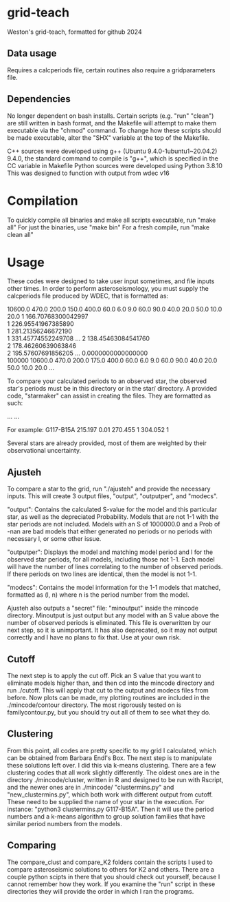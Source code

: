# grid-teach
 Weston's grid-teach, formatted for github 2024

## Data usage
Requires a calcperiods file, certain routines also require a gridparameters file.

## Dependencies
No longer dependent on bash installs. Certain scripts (e.g. "run" "clean") are still written in bash format, and the Makefile will attempt to make them executable via the "chmod" command. To change how these scripts should be made executable, alter the "SHX" variable at the top of the Makefile.

C++ sources were developed using g++ (Ubuntu 9.4.0-1ubuntu1~20.04.2) 9.4.0, the standard command to compile is "g++", which is specified in the CC variable in Makefile
Python sources were developed using Python 3.8.10
This was designed to function with output from wdec v16

# Compilation
To quickly compile all binaries and make all scripts executable, run "make all"
For just the binaries, use "make bin"
For a fresh compile, run "make clean all"

# Usage
These codes were designed to take user input sometimes, and file inputs other times. In order to perform asteroseismology, you must supply the calcperiods file produced by WDEC, that is formatted as:

  10600.0    470.0    200.0    150.0    400.0     60.0      6.0      9.0     60.0     90.0     40.0     20.0     50.0     10.0     20.0
           1   166.70768300042997     
           1   226.95541967385890     
           1   281.21356246672190     
           1   331.45774552249708 
		...
           2   138.45463084541760     
           2   178.46260639063846     
           2   195.57607691856205 
		...
   0.0000000000000000     
      100000
  10600.0    470.0    200.0    175.0    400.0     60.0      6.0      9.0     60.0     90.0     40.0     20.0     50.0     10.0     20.0
		...

To compare your calculated periods to an observed star, the observed star's periods must be in this directory or in the star/ directory. A provided code, "starmaker" can assist in creating the files. They are formatted as such:

<Period> <Weight>
<Period> <Weight>
... ...

For example: G117-B15A
215.197 0.01
270.455 1
304.052 1

Several stars are already provided, most of them are weighted by their observational uncertainty.

## Ajusteh
To compare a star to the grid, run "./ajusteh" and provide the necessary inputs. This will create 3 output files, "output", "outputper", and "modecs".

"output": Contains the calculated S-value for the model and this particular star, as well as the depreciated Probability. Models that are not 1-1 with the star periods are not included. Models with an S of 1000000.0 and a Prob of -nan are bad models that either generated no periods or no periods with necessary l, or some other issue.

"outputper": Displays the model and matching model period and l for the observed star periods, for all models, including those not 1-1. Each model will have the number of lines correlating to the number of observed periods. If there periods on two lines are identical, then the model is not 1-1.

"modecs": Contains the model information for the 1-1 models that matched, formatted as <Model Period>(l, n) where n is the period number from the model.

Ajusteh also outputs a "secret" file: "minoutput" inside the mincode directory. Minoutput is just output but any model with an S value above the number of observed periods is eliminated. This file is overwritten by our next step, so it is unimportant. It has also deprecated, so it may not output correctly and I have no plans to fix that. Use at your own risk.

## Cutoff
The next step is to apply the cut off. Pick an S value that you want to eliminate models higher than, and then cd into the mincode directory and run ./cutoff. This will apply that cut to the output and modecs files from before. Now plots can be made, my plotting routines are included in the ./mincode/contour directory. The most rigorously tested on is familycontour.py, but you should try out all of them to see what they do.

## Clustering
From this point, all codes are pretty specific to my grid I calculated, which can be obtained from Barbara Endl's Box. The next step is to manipulate these solutions left over. I did this via k-means clustering. There are a few clustering codes that all work slightly differently. The oldest ones are in the directory ./mincode/cluster, written in R and designed to be run with Rscript, and the newer ones are in ./mincode/ "clustermins.py" and "new\_clustermins.py", which both work with different output from cutoff. These need to be supplied the name of your star in the execution. For instance: "python3 clustermins.py G117-B15A". Then it will use the period numbers and a k-means algorithm to group solution families that have similar period numbers from the models.

## Comparing
The compare\_clust and compare\_K2 folders contain the scripts I used to compare asteroseismic solutions to others for K2 and others. There are a couple python scipts in there that you should check out yourself, because I cannot remember how they work. If you examine the "run" script in these directories they will provide the order in which I ran the programs.

